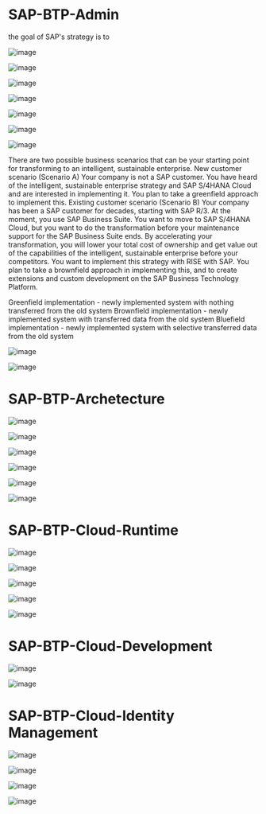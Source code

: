 # SAP-BTP-Admin

the goal of SAP's strategy is to 

![image](https://github.com/user-attachments/assets/ef1fa62d-9015-442f-bae9-974ba3b338d2)

![image](https://github.com/user-attachments/assets/ff47bf35-abbb-4203-aef1-899cdc18d036)

![image](https://github.com/user-attachments/assets/3c8dda77-5e98-4f59-9a0c-be7d597eed4c)

![image](https://github.com/user-attachments/assets/b5bd5cd6-b132-491f-a158-9a0bd0f92c7d)

![image](https://github.com/user-attachments/assets/c89c4d4f-5448-4e47-9728-1e831c2d1d4c)

![image](https://github.com/user-attachments/assets/2f6a76eb-367c-447f-95a7-687fb4abe12f)

![image](https://github.com/user-attachments/assets/afce9388-6cba-476b-a1f7-43ca61fcd87a)

There are two possible business scenarios that can be your starting point for transforming to an intelligent, sustainable enterprise.
New customer scenario (Scenario A)
Your company is not a SAP customer. You have heard of the intelligent, sustainable enterprise strategy and SAP S/4HANA Cloud and are interested in implementing it. You plan to take a greenfield approach to implement this.
Existing customer scenario (Scenario B)
Your company has been a SAP customer for decades, starting with SAP R/3. At the moment, you use SAP Business Suite. You want to move to SAP S/4HANA Cloud, but you want to do the transformation before your maintenance support for the SAP Business Suite ends. By accelerating your transformation, you will lower your total cost of ownership and get value out of the capabilities of the intelligent, sustainable enterprise before your competitors. You want to implement this strategy with RISE with SAP. You plan to take a brownfield approach in implementing this, and to create extensions and custom development on the SAP Business Technology Platform.

Greenfield implementation - newly implemented system with nothing transferred from the old system 
Brownfield implementation - newly implemented system with transferred data from the old system 
Bluefield implementation - newly implemented system with selective transferred data from the old system

![image](https://github.com/user-attachments/assets/f21d302b-dc8d-4308-9d0d-e2b922b1af72)

![image](https://github.com/user-attachments/assets/4792e927-2173-49e1-8296-c1cce2f5416b)

# SAP-BTP-Archetecture
![image](https://github.com/user-attachments/assets/58248149-6429-4bdb-8fb3-8aed356df6fd)

![image](https://github.com/user-attachments/assets/913e1899-27bd-48ca-9195-cc904e5d92bf)

![image](https://github.com/user-attachments/assets/c02178b8-70bc-4648-bca3-0be3c6d2da6c)

![image](https://github.com/user-attachments/assets/a13f1ae2-c525-4a2d-b180-e7fc14d085b9)

![image](https://github.com/user-attachments/assets/5b1d01f7-4956-456c-9034-292a463614f2)

![image](https://github.com/user-attachments/assets/7f7a2ac2-f314-40f7-a6c2-4527cb47fcb7)

# SAP-BTP-Cloud-Runtime

![image](https://github.com/user-attachments/assets/58a3a790-3863-43b0-9f4a-e0c6c75d3483)

![image](https://github.com/user-attachments/assets/0453fc99-869c-40b8-83b6-612ef2f109fb)

![image](https://github.com/user-attachments/assets/6ef75bc4-b7c2-40d7-9a4f-deda9bd7f544)

![image](https://github.com/user-attachments/assets/04942420-52a9-4b21-8988-ac10dee5e360)

![image](https://github.com/user-attachments/assets/0bc46e0d-c6dc-411d-8710-d6ee5802d5ad)


# SAP-BTP-Cloud-Development

![image](https://github.com/user-attachments/assets/b62c9d86-6aaa-4ca0-87ec-3338732460b9)

![image](https://github.com/user-attachments/assets/6a087cc9-1a4b-4fb0-a87a-03360398f711)

# SAP-BTP-Cloud-Identity Management
![image](https://github.com/user-attachments/assets/cdd471cb-0498-470a-8095-136ff2f84e37)

![image](https://github.com/user-attachments/assets/79b256f4-6f90-4c72-beaa-1e11bfc1425c)

![image](https://github.com/user-attachments/assets/b66ba458-358d-4851-b9c7-8b9ccb9b61bd)

![image](https://github.com/user-attachments/assets/024c4067-b35c-44d4-9fff-bada0cfcf133)



